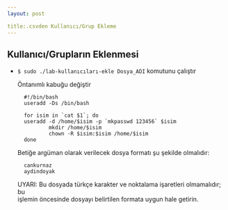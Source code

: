 ```yaml
---
layout: post

title:.csvden Kullanıcı/Grup Ekleme
---
```


## Kullanıcı/Grupların Eklenmesi
 
- `$ sudo ./lab-kullanıcıları-ekle Dosya_ADI` komutunu çalıştır

  Öntanımlı kabuğu değiştir
  
        #!/bin/bash
        useradd -Ds /bin/bash
  
        for isim in `cat $1`; do
        useradd -d /home/$isim -p `mkpasswd 123456` $isim
                mkdir /home/$isim
                chown -R $isim:$isim /home/$isim
        done

  Betiğe argüman olarak verilecek dosya formatı şu şekilde olmalıdır:  

        cankurnaz  
        aydindoyak  
  
  UYARI: Bu dosyada türkçe karakter ve noktalama işaretleri olmamalıdır; bu  
  işlemin öncesinde dosyayı belirtilen formata uygun hale getirin.


